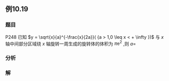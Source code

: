 ## 例10.19
### 题目
P248 已知 $y = \sqrt{x}{a}^{-\frac{x}{2a}}( {a > 1,0 \leq x < + \infty })$ 与 $x$ 轴中间部分区域绕 $x$ 轴旋转一周生成的旋转体的体积为 $\pi {\mathrm{e}}^{2}$ ,则 $a =$
### 分析

### 解